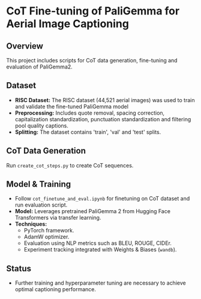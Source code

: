 
# CoT Fine-tuning of PaliGemma for Aerial Image Captioning

## Overview

This project includes scripts for CoT data generation, fine-tuning and evaluation of PaliGemma2.

## Dataset

* **RISC Dataset:** The RISC dataset (44,521 aerial images) was used to train and validate the fine-tuned PaliGemma model
* **Preprocessing:** Includes quote removal, spacing correction, capitalization standardization, punctuation standardization and filtering pool quality captions.
* **Splitting:** The dataset contains 'train', 'val' and 'test' splits.

## CoT Data Generation
Run `create_cot_steps.py` to create CoT sequences.


## Model & Training
* Follow `cot_finetune_and_eval.ipynb` for finetuning on CoT dataset and run evaluation script.
* **Model:** Leverages pretrained PaliGemma 2 from Hugging Face Transformers via transfer learning.
* **Techniques:**
    * PyTorch framework.
    * AdamW optimizer.
    * Evaluation using NLP metrics such as BLEU, ROUGE, CIDEr.
    * Experiment tracking integrated with Weights & Biases (`wandb`).

## Status

* Further training and hyperparameter tuning are necessary to achieve optimal captioning performance.


